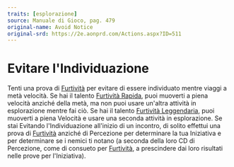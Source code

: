 ```yaml
---
traits: [esplorazione]
source: Manuale di Gioco, pag. 479
original-name: Avoid Notice
original-srd: https://2e.aonprd.com/Actions.aspx?ID=511
---
```


# Evitare l'Individuazione

Tenti una prova di [Furtività](/abilita/furtivita) per evitare di essere
individuato mentre viaggi a metà velocità. Se hai il talento
[Furtività Rapida](/talenti/generici/furtivita-rapida), puoi muoverti a piena
velocità anziché della metà, ma non puoi usare un'altra attività in esplorazione
mentre fai ciò. Se hai il talento
[Furtività Leggendaria](/talenti/generici/furtivita-leggendaria), puoi muoverti
a piena Velocità e usare una seconda attività in esplorazione. Se stai Evitando
l'Individuazione all'inizio di un incontro, di solito effettui una prova di
[Furtività](/abilita/furtivita) anziché di Percezione per determinare la tua
Iniziativa e per determinare se i nemici ti notano (a seconda della loro CD di
Percezione, come di consueto per [Furtività](/abilita/furtivita), a prescindere
dai loro risultati nelle prove per l'Iniziativa).
